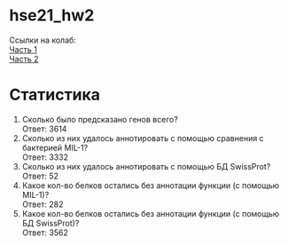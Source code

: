 # hse21_hw2

Сcылки на колаб:<br>
[Часть 1](https://colab.research.google.com/drive/1M0vmOGNZ5LG8Xx6b_uv56rVTJTD5S82J?usp=sharing)<br>
[Часть 2](https://colab.research.google.com/drive/17yPw2thUbCsVU9D5Wl9X4QTSI5RblX1l?usp=sharing)


# Статистика
1. Сколько было предсказано генов всего?<br>
  Ответ: 3614
2. Сколько из них удалось аннотировать с помощью сравнения с бактерией MIL-1?<br>
  Ответ: 3332
3. Сколько из них удалось аннотировать с помощью БД SwissProt?<br>
  Ответ: 52
4. Какое кол-во белков остались без аннотации функции (с помощью MIL-1)?<br>
  Ответ: 282
5. Какое кол-во белков остались без аннотации функции (с помощью БД SwissProt)?<br>
  Ответ: 3562
